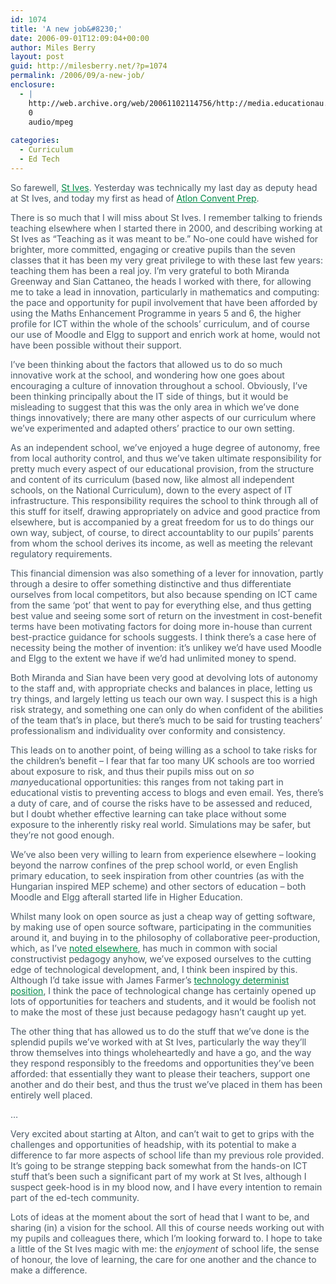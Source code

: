```yaml
---
id: 1074
title: 'A new job&#8230;'
date: 2006-09-01T12:09:04+00:00
author: Miles Berry
layout: post
guid: http://milesberry.net/?p=1074
permalink: /2006/09/a-new-job/
enclosure:
  - |
    http://web.archive.org/web/20061102114756/http://media.educationau.edu.au/pod3.mp3
    0
    audio/mpeg
    
categories:
  - Curriculum
  - Ed Tech
---
```

<p style="color: #495865;">
  So farewell, <a style="color: #008947;" href="http://web.archive.org/web/20061102114756/http://www.st-ives.surrey.sch.uk/">St Ives</a>. Yesterday was technically my last day as deputy head at St Ives, and today my first as head of <a style="color: #008947;" href="http://web.archive.org/web/20061102114756/http://www.alton-convent.hants.sch.uk/prep">Atlon Convent Prep</a>.
</p>

<p style="color: #495865;">
  There is so much that I will miss about St Ives. I remember talking to friends teaching elsewhere when I started there in 2000, and describing working at St Ives as “Teaching as it was meant to be.” No-one could have wished for brighter, more committed, engaging or creative pupils than the seven classes that it has been my very great privilege to with these last few years: teaching them has been a real joy. I’m very grateful to both Miranda Greenway and Sian Cattaneo, the heads I worked with there, for allowing me to take a lead in innovation, particularly in mathematics and computing: the pace and opportunity for pupil involvement that have been afforded by using the Maths Enhancement Programme in years 5 and 6, the higher profile for ICT within the whole of the schools’ curriculum, and of course our use of Moodle and Elgg to support and enrich work at home, would not have been possible without their support.
</p>

<p style="color: #495865;">
  I&#8217;ve been thinking about the factors that allowed us to do so much innovative work at the school, and wondering how one goes about encouraging a culture of innovation throughout a school. Obviously, I&#8217;ve been thinking principally about the IT side of things, but it would be misleading to suggest that this was the only area in which we&#8217;ve done things innovatively; there are many other aspects of our curriculum where we&#8217;ve experimented and adapted others&#8217; practice to our own setting.
</p>

<p style="color: #495865;">
  As an independent school, we&#8217;ve enjoyed a huge degree of autonomy, free from local authority control, and thus we&#8217;ve taken ultimate responsibility for pretty much every aspect of our educational provision, from the structure and content of its curriculum (based now, like almost all independent schools, on the National Curriculum), down to the every aspect of IT infrastructure. This responsibility requires the school to think through all of this stuff for itself, drawing appropriately on advice and good practice from elsewhere, but is accompanied by a great freedom for us to do things our own way, subject, of course, to direct accountablity to our pupils&#8217; parents from whom the school derives its income, as well as meeting the relevant regulatory requirements.
</p>

<p style="color: #495865;">
  This financial dimension was also something of a lever for innovation, partly through a desire to offer something distinctive and thus differentiate ourselves from local competitors, but also because spending on ICT came from the same &#8216;pot&#8217; that went to pay for everything else, and thus getting best value and seeing some sort of return on the investment in cost-benefit terms have been motivating factors for doing more in-house than current best-practice guidance for schools suggests. I think there&#8217;s a case here of necessity being the mother of invention: it&#8217;s unlikey we&#8217;d have used Moodle and Elgg to the extent we have if we&#8217;d had unlimited money to spend.
</p>

<p style="color: #495865;">
  Both Miranda and Sian have been very good at devolving lots of autonomy to the staff and, with appropriate checks and balances in place, letting us try things, and largely letting us teach our own way. I suspect this is a high risk strategy, and something one can only do when confident of the abilities of the team that&#8217;s in place, but there&#8217;s much to be said for trusting teachers&#8217; professionalism and individuality over conformity and consistency.
</p>

<p style="color: #495865;">
  This leads on to another point, of being willing as a school to take risks for the children&#8217;s benefit &#8211; I fear that far too many UK schools are too worried about exposure to risk, and thus their pupils miss out on <em>so many</em>educational opportunities: this ranges from not taking part in educational vistis to preventing access to blogs and even email. Yes, there&#8217;s a duty of care, and of course the risks have to be assessed and reduced, but I doubt whether effective learning can take place without some exposure to the inherently risky real world. Simulations may be safer, but they&#8217;re not good enough.
</p>

<p style="color: #495865;">
  We&#8217;ve also been very willing to learn from experience elsewhere &#8211; looking beyond the narrow confines of the prep school world, or even English primary education, to seek inspiration from other countries (as with the Hungarian inspired MEP scheme) and other sectors of education &#8211; both Moodle and Elgg afterall started life in Higher Education.
</p>

<p style="color: #495865;">
  Whilst many look on open source as just a cheap way of getting software, by making use of open source software, participating in the communities around it, and buying in to the philosophy of collaborative peer-production, which, as I&#8217;ve <a style="color: #008947;" href="http://web.archive.org/web/20061102114756/http://www.helpusgettobett.com/?p=39">noted elsewhere</a>, has much in common with social constructivist pedagogy anyhow, we&#8217;ve exposed ourselves to the cutting edge of technological development, and, I think been inspired by this. Although I&#8217;d take issue with James Farmer&#8217;s <a style="color: #008947;" href="http://web.archive.org/web/20061102114756/http://media.educationau.edu.au/pod3.mp3">technology determinist position</a>, I think the pace of technological change has certainly opened up lots of opportunities for teachers and students, and it would be foolish not to make the most of these just because pedagogy hasn&#8217;t caught up yet.
</p>

<p style="color: #495865;">
  The other thing that has allowed us to do the stuff that we&#8217;ve done is the splendid pupils we&#8217;ve worked with at St Ives, particularly the way they&#8217;ll throw themselves into things wholeheartedly and have a go, and the way they respond responsibly to the freedoms and opportunities they&#8217;ve been afforded: that essentially they want to please their teachers, support one another and do their best, and thus the trust we&#8217;ve placed in them has been entirely well placed.
</p>

<p style="color: #495865;">
  &#8230;
</p>

<p style="color: #495865;">
  Very excited about starting at Alton, and can&#8217;t wait to get to grips with the challenges and opportunities of headship, with its potential to make a difference to far more aspects of school life than my previous role provided. It&#8217;s going to be strange stepping back somewhat from the hands-on ICT stuff that&#8217;s been such a significant part of my work at St Ives, although I suspect geek-hood is in my blood now, and I have every intention to remain part of the ed-tech community.
</p>

<p style="color: #495865;">
  Lots of ideas at the moment about the sort of head that I want to be, and sharing (in) a vision for the school. All this of course needs working out with my pupils and colleagues there, which I&#8217;m looking forward to. I hope to take a little of the St Ives magic with me: the <em>enjoyment</em> of school life, the sense of honour, the love of learning, the care for one another and the chance to make a difference.
</p>